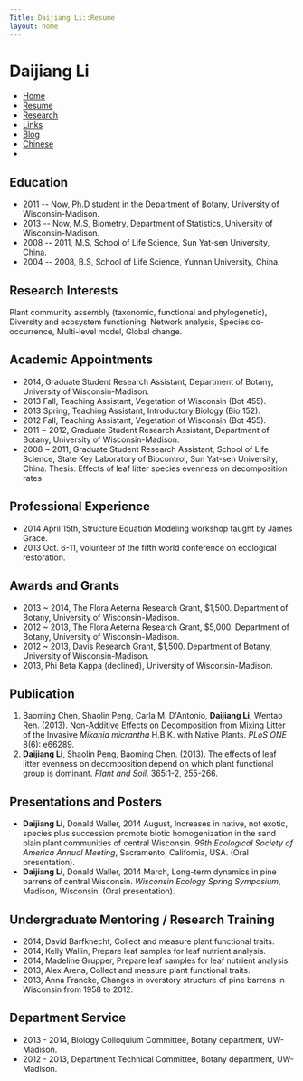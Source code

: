 ```yaml
---
Title: Daijiang Li::Resume
layout: home
---
```



  
  <h1 class="sitename">Daijiang Li</h1>
<ul class="nav pills">
  <li><a href="/"><i class="fa fa-home fa-fw"></i> Home</a></li>
  <li class="active"><a href="resume.html" title="Curriculumn Vitae"><i class="fa fa-book fa-fw"></i> Resume</a></li>
  <li><a href="research.html" title="Research"><i class="fa fa-flask fa-fw"></i> Research</a></li>
  <li><a href="links.html" title="Useful links"><i class="fa fa-suitcase fa-fw"></i> Links</a></li>
  <li><a href="/en/"><i class="fa fa-sitemap fa-fw"></i> Blog</a></li>
  <li><a href="/cn/"><i class="fa fa-sitemap fa-fw"></i> Chinese</a></li>
  <li><a href="README.html"><i class="fa fa-info-circle fa-fw"></i> <a></li>
</ul>

## Education

- 2011 -- Now, Ph.D student in the Department of Botany, University of Wisconsin-Madison.
- 2013 -- Now, M.S, Biometry, Department of Statistics, University of Wisconsin-Madison.
- 2008 -- 2011, M.S, School of Life Science, Sun Yat-sen University, China.
- 2004 -- 2008, B.S, School of Life Science, Yunnan University, China.

## Research Interests

Plant community assembly (taxonomic, functional and phylogenetic), Diversity and ecosystem functioning, Network analysis, Species co-occurrence, Multi-level model, Global change.

## Academic Appointments

+ 2014, Graduate Student Research Assistant, Department of Botany, University of Wisconsin-Madison.
+ 2013 Fall, Teaching Assistant, Vegetation of Wisconsin (Bot 455).
+ 2013 Spring, Teaching Assistant, Introductory Biology (Bio 152).
+ 2012 Fall, Teaching Assistant, Vegetation of Wisconsin (Bot 455).
+ 2011 ~ 2012, Graduate Student Research Assistant, Department of Botany, University of Wisconsin-Madison.
+ 2008 ~ 2011, Graduate Student Research Assistant, School of Life Science, State Key Laboratory of Biocontrol, Sun Yat-sen University, China. Thesis: Effects of leaf litter species evenness on decomposition rates.

## Professional Experience
+ 2014 April 15th, Structure Equation Modeling workshop taught by James Grace.
+ 2013 Oct. 6-11, volunteer of the fifth world conference on ecological restoration.
     
## Awards and Grants
+ 2013 ~ 2014, The Flora Aeterna Research Grant, $1,500. Department of Botany, University of Wisconsin-Madison.
+ 2012 ~ 2013, The Flora Aeterna Research Grant, $5,000. Department of Botany, University of Wisconsin-Madison.
+ 2012 ~ 2013, Davis Research Grant, $1,500. Department of Botany, University of Wisconsin-Madison. 
+ 2013, Phi Beta Kappa (declined), University of Wisconsin-Madison.

## Publication
 1. Baoming Chen, Shaolin Peng, Carla M. D'Antonio, **Daijiang Li**, Wentao Ren. (2013). Non-Additive Effects on Decomposition from Mixing Litter of the Invasive *Mikania micrantha* H.B.K. with Native Plants. *PLoS ONE* 8(6): e66289. <a href="http://www.plosone.org/article/info%3Adoi%2F10.1371%2Fjournal.pone.0066289"><i class="fa fa-unlock"></i></a>
 2. **Daijiang Li**, Shaolin Peng, Baoming Chen. (2013). The effects of leaf litter evenness on decomposition depend on which plant functional group is dominant. *Plant and Soil*. 365:1-2, 255-266. <a href="/pdf/D_Li_2012_plantsoil.pdf"><i class="fa fa-download"></i></a>

## Presentations and Posters
+ **Daijiang Li**, Donald Waller, 2014 August, Increases in native, not exotic, species plus succession promote biotic homogenization in the sand plain plant communities of central Wisconsin. *99th Ecological Society of America Annual Meeting*, Sacramento, California, USA. (Oral presentation).
+ **Daijiang Li**, Donald Waller, 2014 March, Long-term dynamics in pine barrens of central Wisconsin. *Wisconsin Ecology Spring Symposium*, Madison, Wisconsin. (Oral presentation).
 
## Undergraduate Mentoring / Research Training
+ 2014, David Barfknecht, Collect and measure plant functional traits. 
+ 2014, Kelly Wallin, Prepare leaf samples for leaf nutrient analysis.
+ 2014, Madeline Grupper, Prepare leaf samples for leaf nutrient analysis.
+ 2013, Alex Arena, Collect and measure plant functional traits.
+ 2013, Anna Francke, Changes in overstory structure of pine barrens in Wisconsin from 1958 to 2012.

## Department Service
- 2013 - 2014, Biology Colloquium Committee, Botany department, UW-Madison.
- 2012 - 2013, Department Technical Committee, Botany department, UW-Madison.
